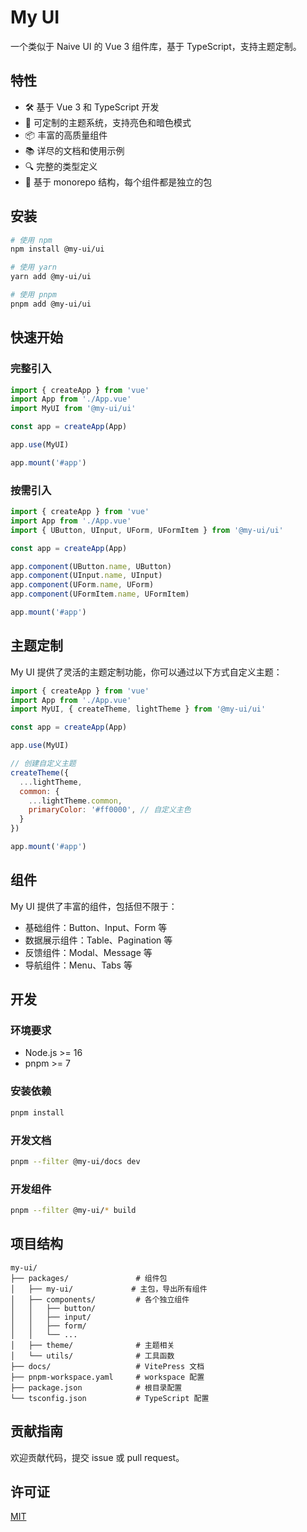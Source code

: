 # My UI

一个类似于 Naive UI 的 Vue 3 组件库，基于 TypeScript，支持主题定制。

## 特性

- 🛠️ 基于 Vue 3 和 TypeScript 开发
- 🎨 可定制的主题系统，支持亮色和暗色模式
- 📦 丰富的高质量组件
- 📚 详尽的文档和使用示例
- 🔍 完整的类型定义
- 🧩 基于 monorepo 结构，每个组件都是独立的包

## 安装

```bash
# 使用 npm
npm install @my-ui/ui

# 使用 yarn
yarn add @my-ui/ui

# 使用 pnpm
pnpm add @my-ui/ui
```

## 快速开始

### 完整引入

```js
import { createApp } from 'vue'
import App from './App.vue'
import MyUI from '@my-ui/ui'

const app = createApp(App)

app.use(MyUI)

app.mount('#app')
```

### 按需引入

```js
import { createApp } from 'vue'
import App from './App.vue'
import { UButton, UInput, UForm, UFormItem } from '@my-ui/ui'

const app = createApp(App)

app.component(UButton.name, UButton)
app.component(UInput.name, UInput)
app.component(UForm.name, UForm)
app.component(UFormItem.name, UFormItem)

app.mount('#app')
```

## 主题定制

My UI 提供了灵活的主题定制功能，你可以通过以下方式自定义主题：

```js
import { createApp } from 'vue'
import App from './App.vue'
import MyUI, { createTheme, lightTheme } from '@my-ui/ui'

const app = createApp(App)

app.use(MyUI)

// 创建自定义主题
createTheme({
  ...lightTheme,
  common: {
    ...lightTheme.common,
    primaryColor: '#ff0000', // 自定义主色
  }
})

app.mount('#app')
```

## 组件

My UI 提供了丰富的组件，包括但不限于：

- 基础组件：Button、Input、Form 等
- 数据展示组件：Table、Pagination 等
- 反馈组件：Modal、Message 等
- 导航组件：Menu、Tabs 等

## 开发

### 环境要求

- Node.js >= 16
- pnpm >= 7

### 安装依赖

```bash
pnpm install
```

### 开发文档

```bash
pnpm --filter @my-ui/docs dev
```

### 开发组件

```bash
pnpm --filter @my-ui/* build
```

## 项目结构

```
my-ui/
├── packages/               # 组件包
│   ├── my-ui/             # 主包，导出所有组件
│   ├── components/         # 各个独立组件
│   │   ├── button/
│   │   ├── input/
│   │   ├── form/
│   │   └── ...
│   ├── theme/              # 主题相关
│   └── utils/              # 工具函数
├── docs/                   # VitePress 文档
├── pnpm-workspace.yaml     # workspace 配置
├── package.json            # 根目录配置
└── tsconfig.json           # TypeScript 配置
```

## 贡献指南

欢迎贡献代码，提交 issue 或 pull request。

## 许可证

[MIT](LICENSE)
